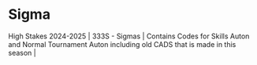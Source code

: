# Sigma
High Stakes 2024-2025 | 333S - Sigmas | Contains Codes for Skills Auton and Normal Tournament Auton including old CADS that is made in this season | 
